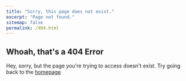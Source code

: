 ```yaml
---
title: "Sorry, this page does not exist."
excerpt: "Page not found."
sitemap: false
permalink: /404.html
---
```


## Whoah, that's a 404 Error

Hey, sorry, but the page you're trying to access doesn't exist. Try going back to the <a href="/" title="about"> homepage</a>

